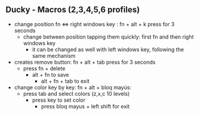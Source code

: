 ## Ducky - Macros (2,3,4,5,6 profiles)
- change position fn <=> right windows key : fn + alt + k press for 3 seconds
	- change between position tapping them quickly: first fn and then right windows key
		- it can be changed as well with left windows key, following the same mechanism
- creates remove button: fn + alt + tab press for 3 seconds
	- press fn + delete
		- alt + fn to save
			- alt + fn + tab to exit
- change color key by key: fn + alt + bloq mayús:
	- press tab and select colors (z,x,c 10 levels)
		- press key to set color
			- press bloq mayus + left shift for exit
